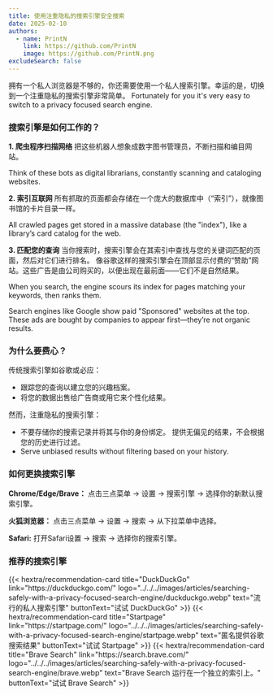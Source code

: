 ```yaml
---
title: 使用注重隐私的搜索引擎安全搜索
date: 2025-02-10
authors:
  - name: PrintN
    link: https://github.com/PrintN
    image: https://github.com/PrintN.png
excludeSearch: false
---
```


拥有一个私人浏览器是不够的，你还需要使用一个私人搜索引擎。幸运的是，切换到一个注重隐私的搜索引擎非常简单。 Fortunately for you it's very easy to switch to a privacy focused search engine.

### 搜索引擎是如何工作的？

**1. 爬虫程序扫描网络**
把这些机器人想象成数字图书管理员，不断扫描和编目网站。

Think of these bots as digital librarians, constantly scanning and cataloging websites.

**2. 索引互联网**
所有抓取的页面都会存储在一个庞大的数据库中（“索引”），就像图书馆的卡片目录一样。

All crawled pages get stored in a massive database (the "index"), like a library’s card catalog for the web.

**3. 匹配您的查询**
当你搜索时，搜索引擎会在其索引中查找与您的关键词匹配的页面，然后对它们进行排名。
像谷歌这样的搜索引擎会在顶部显示付费的“赞助”网站。这些广告是由公司购买的，以便出现在最前面——它们不是自然结果。

When you search, the engine scours its index for pages matching your keywords, then ranks them.

Search engines like Google show paid "Sponsored" websites at the top. These ads are bought by companies to appear first—they’re not organic results.

### 为什么要费心？

传统搜索引擎如谷歌或必应：

- 跟踪您的查询以建立您的兴趣档案。
- 将您的数据出售给广告商或用它来个性化结果。

然而，注重隐私的搜索引擎：

- 不要存储你的搜索记录并将其与你的身份绑定。
  提供无偏见的结果，不会根据您的历史进行过滤。
- Serve unbiased results without filtering based on your history.

### 如何更换搜索引擎

**Chrome/Edge/Brave：**
点击三点菜单 → 设置 → 搜索引擎 → 选择你的新默认搜索引擎。

**火狐浏览器：**
点击三点菜单 → 设置 → 搜索 → 从下拉菜单中选择。

**Safari:**
打开Safari设置 → 搜索 → 选择你的搜索引擎。

### 推荐的搜索引擎

<div class="recommendations">
  <div class="grid">
    {{< hextra/recommendation-card title="DuckDuckGo" link="https://duckduckgo.com/" logo="../../../images/articles/searching-safely-with-a-privacy-focused-search-engine/duckduckgo.webp" text="流行的私人搜索引擎" buttonText="试试 DuckDuckGo" >}}
    {{< hextra/recommendation-card title="Startpage" link="https://startpage.com/" logo="../../../images/articles/searching-safely-with-a-privacy-focused-search-engine/startpage.webp" text="匿名提供谷歌搜索结果" buttonText="试试 Startpage" >}}
    {{< hextra/recommendation-card title="Brave Search" link="https://search.brave.com/" logo="../../../images/articles/searching-safely-with-a-privacy-focused-search-engine/brave.webp" text="Brave Search 运行在一个独立的索引上。" buttonText="试试 Brave Search" >}}
  </div>
</div>
